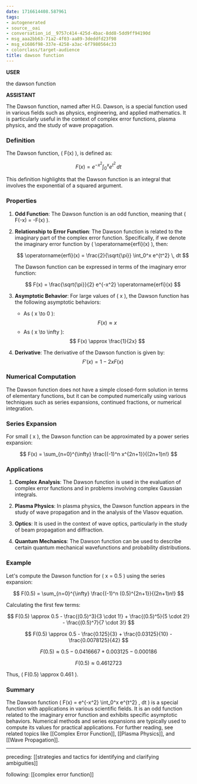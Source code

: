 ```yaml
---
date: 1716614408.587961
tags:
- autogenerated
- source__oai
- conversation_id__9757c414-425d-4bac-8dd8-5dd9ff94190d
- msg_aaa2bb63-71a2-4f03-aa89-3deddfd23f98
- msg_e1686f98-337e-4258-a3ac-6f7980564c33
- colorclass/target-audience
title: dawson function
---
```


**USER**

the dawson function


**ASSISTANT**

The Dawson function, named after H.G. Dawson, is a special function used in various fields such as physics, engineering, and applied mathematics. It is particularly useful in the context of complex error functions, plasma physics, and the study of wave propagation.

### Definition

The Dawson function, \( F(x) \), is defined as:

$$
F(x) = e^{-x^2} \int_0^x e^{t^2} \, dt
$$

This definition highlights that the Dawson function is an integral that involves the exponential of a squared argument.

### Properties

1. **Odd Function**: The Dawson function is an odd function, meaning that \( F(-x) = -F(x) \).

2. **Relationship to Error Function**: The Dawson function is related to the imaginary part of the complex error function. Specifically, if we denote the imaginary error function by \( \operatorname{erfi}(x) \), then:

   $$
   \operatorname{erfi}(x) = \frac{2}{\sqrt{\pi}} \int_0^x e^{t^2} \, dt
   $$

   The Dawson function can be expressed in terms of the imaginary error function:

   $$
   F(x) = \frac{\sqrt{\pi}}{2} e^{-x^2} \operatorname{erfi}(x)
   $$

3. **Asymptotic Behavior**: For large values of \( x \), the Dawson function has the following asymptotic behaviors:
   - As \( x \to 0 \):
     $$
     F(x) \approx x
     $$
   - As \( x \to \infty \):
     $$
     F(x) \approx \frac{1}{2x}
     $$

4. **Derivative**: The derivative of the Dawson function is given by:
   $$
   F'(x) = 1 - 2xF(x)
   $$

### Numerical Computation

The Dawson function does not have a simple closed-form solution in terms of elementary functions, but it can be computed numerically using various techniques such as series expansions, continued fractions, or numerical integration.

### Series Expansion

For small \( x \), the Dawson function can be approximated by a power series expansion:

$$
F(x) = \sum_{n=0}^{\infty} \frac{(-1)^n x^{2n+1}}{(2n+1)n!}
$$

### Applications

1. **Complex Analysis**: The Dawson function is used in the evaluation of complex error functions and in problems involving complex Gaussian integrals.

2. **Plasma Physics**: In plasma physics, the Dawson function appears in the study of wave propagation and in the analysis of the Vlasov equation.

3. **Optics**: It is used in the context of wave optics, particularly in the study of beam propagation and diffraction.

4. **Quantum Mechanics**: The Dawson function can be used to describe certain quantum mechanical wavefunctions and probability distributions.

### Example

Let's compute the Dawson function for \( x = 0.5 \) using the series expansion:

$$
F(0.5) = \sum_{n=0}^{\infty} \frac{(-1)^n (0.5)^{2n+1}}{(2n+1)n!}
$$

Calculating the first few terms:

$$
F(0.5) \approx 0.5 - \frac{(0.5)^3}{3 \cdot 1!} + \frac{(0.5)^5}{5 \cdot 2!} - \frac{(0.5)^7}{7 \cdot 3!}
$$

$$
F(0.5) \approx 0.5 - \frac{0.125}{3} + \frac{0.03125}{10} - \frac{0.0078125}{42}
$$

$$
F(0.5) \approx 0.5 - 0.0416667 + 0.003125 - 0.000186
$$

$$
F(0.5) \approx 0.4612723
$$

Thus, \( F(0.5) \approx 0.461 \).

### Summary

The Dawson function \( F(x) = e^{-x^2} \int_0^x e^{t^2} \, dt \) is a special function with applications in various scientific fields. It is an odd function related to the imaginary error function and exhibits specific asymptotic behaviors. Numerical methods and series expansions are typically used to compute its values for practical applications. For further reading, see related topics like [[Complex Error Function]], [[Plasma Physics]], and [[Wave Propagation]].


---

preceding: [[strategies and tactics for identifying and clarifying ambiguities]]  


following: [[complex error function]]
